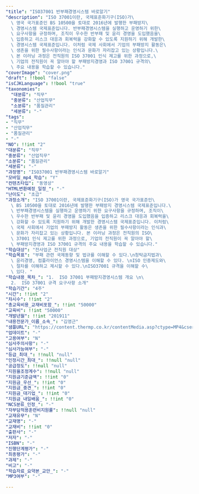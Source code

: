```yaml
---
"title": "ISO37001 반부패경영시스템 바로알기"
"description": "ISO 37001이란, 국제표준화기구(ISO)가\
  \ 영국 국가표준인 BS 10500을 토대로 2016년에 발행한 부패방지\
  \ 경영시스템 국제표준입니다. 반부패경영시스템을 실행하고 운영하기 위한\
  \ 요구사항을 규정하며, 조직이 우수한 반부패 및 윤리 경영을 도입했음을\
  \ 입증하고 리스크 대응과 회복력을 강화할 수 있도록 지원하기 위해 개발한\
  \ 경영시스템 국제표준입니다. 이처럼 국제 사회에서 기업의 부패방지 활동은\
  \ 생존을 위한 필수사항이라는 인식과 문화가 자리잡고 있는 상황입니다.\
  \ 본 이러닝 과정은 전직원의 ISO 37001 인식 제고를 위한 과정으로,\
  \ 기업의 전직원이 꼭 알아야 할 부패방지경영과 ISO 37001 규격의\
  \ 주요 내용을 학습할 수 있습니다."
"coverImage": "cover.png"
"draft": !!bool "false"
"isCJKLanguage": !!bool "true"
"taxonomies":
  "대분류": "직무"
  "중분류": "산업직무"
  "소분류": "품질관리"
  "세분류": "-"
"tags":
- "직무"
- "산업직무"
- "품질관리"
- "-"
"NO": !!int "2"
"대분류": "직무"
"중분류": "산업직무"
"소분류": "품질관리"
"세분류": "-"
"과정명": "ISO37001 반부패경영시스템 바로알기"
"모바일_mp4_학습": "Y"
"컨텐츠타입": "동영상"
"HTML변환예정_일정_": "-"
"난이도": "초급"
"과정소개": "ISO 37001이란, 국제표준화기구(ISO)가 영국 국가표준인\
  \ BS 10500을 토대로 2016년에 발행한 부패방지 경영시스템 국제표준입니다.\
  \ 반부패경영시스템을 실행하고 운영하기 위한 요구사항을 규정하며, 조직이\
  \ 우수한 반부패 및 윤리 경영을 도입했음을 입증하고 리스크 대응과 회복력을\
  \ 강화할 수 있도록 지원하기 위해 개발한 경영시스템 국제표준입니다. 이처럼\
  \ 국제 사회에서 기업의 부패방지 활동은 생존을 위한 필수사항이라는 인식과\
  \ 문화가 자리잡고 있는 상황입니다. 본 이러닝 과정은 전직원의 ISO\
  \ 37001 인식 제고를 위한 과정으로, 기업의 전직원이 꼭 알아야 할\
  \ 부패방지경영과 ISO 37001 규격의 주요 내용을 학습할 수 있습니다."
"학습대상": "전사업군 전직원 대상"
"학습목표": "부패 관련 국제동향 및 법규를 이해할 수 있다.\n청탁금지법과\
  \ 윤리경영, 컴플라이언스 경영시스템을 이해할 수 있다. \nISO 인증제도와\
  \ 절차를 이해하고 제시할 수 있다.\nISO37001 규격을 이해할 수\
  \ 있다. "
"학습내용_목차_": "1.  ISO 37001 부패방지경영시스템 개요 \n\
  2.  ISO 37001 규격 요구사항 소개"
"학습기간": "4주"
"시간": !!int "2"
"차시수": !!int "2"
"총교육비용_교재비포함_": !!int "50000"
"교육비": !!int "50000"
"개발년월": !!int "201911"
"내용전문가_이름_소속_": "김영근"
"샘플URL": "https://content.thermp.co.kr/contentMedia.asp?ctype=MP4&cserver=3&ccase=sample&cpath=bsi&cname=cp_sample"
"업데이트": "-"
"고용여부": "N"
"심사주의사항": "-"
"심사가능여부": "-"
"등급_최대_": !!null "null"
"인정시간_최대_": !!null "null"
"공급정도": !!null "null"
"지원율조정계수": !!null "null"
"지원금기준금액": !!int "0"
"지원금_우선_": !!int "0"
"지원금_중견_": !!int "0"
"지원금_대기업_": !!int "0"
"지원금_내일배움_": !!int "0"
"NCS분류_인정_": "-"
"자부담적용훈련비지원률": !!null "null"
"교재유무": "N"
"교재명": "-"
"교재비": !!int "0"
"출판사": "-"
"저자": "-"
"ISBN": "-"
"진행단계평가": "-"
"최종평가": "-"
"과제": "-"
"비고": "-"
"학습자료_요약본_교안_": "-"
"MP3여부": "-"

---
```


<!-- 여기에 추가할 HTML을 작성하세요. -->
